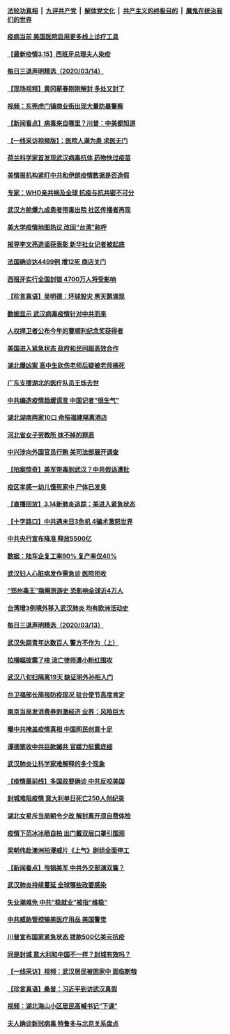 ####  [法轮功真相](../../../../basic/blob/master/README.md?t=03151302) &nbsp;|&nbsp; [九评共产党](../../../../9ping.md/blob/master/README.md?t=03151302) &nbsp;|&nbsp; [解体党文化](../../../../jtdwh.md/blob/master/README.md?t=03151302)  &nbsp;|&nbsp; [共产主义的终极目的](../../../../gczydzjmd.md/blob/master/README.md?t=03151302) &nbsp;|&nbsp; [魔鬼在统治我们的世界](../../../../mgztzwmdsj.md/blob/master/README.md?t=03151302) 


#### [疫病当前 美国医院启用更多线上诊疗工具](../pages/nsc413/n11941300.md?t=03151302) 

#### [【最新疫情3.15】西班牙总理夫人染疫](../pages/nsc413/n11940988.md?t=03151302) 

#### [每日三退声明精选（2020/03/14）](../pages/nsc413/n11941290.md?t=03151302) 

#### [【现场视频】黄冈蕲春刚刚解封 多处又封了](../pages/nsc413/n11941108.md?t=03151302) 

#### [视频：东莞虎门镇商业街出现大量防暴警察](../pages/nsc413/n11941017.md?t=03151302) 

#### [【新闻看点】病毒来自哪里？川普：中美都知道](../pages/nsc413/n11940769.md?t=03151302) 

#### [【一线采访视频版】：医院人满为患 求医无门](../pages/nsc413/n11940830.md?t=03151302) 

#### [荷兰科学家首发现武汉病毒抗体 药物快过疫苗](../pages/nsc413/n11940920.md?t=03151302) 

#### [美情报机构紧盯中共和伊朗疫情数据是否造假](../pages/nsc413/n11940875.md?t=03151302) 

#### [专家：WHO亲共祸及全球 抗疫与抗共密不可分](../pages/nsc413/n11935110.md?t=03151302) 

#### [武汉方舱爆九成患者带毒出院 社区传播者再现](../pages/nsc413/n11940407.md?t=03151302) 

#### [美大学疫情地图热议 改回“台湾”称呼](../pages/nsc413/n11940365.md?t=03151302) 

#### [报导李文亮造谣获表彰 新华社女记者被起底](../pages/nsc413/n11939689.md?t=03151302) 

#### [法国确诊达4499例 增12死 商店关门](../pages/nsc413/n11940834.md?t=03151302) 

#### [西班牙实行全国封锁 4700万人将受影响](../pages/nsc413/n11940852.md?t=03151302) 

#### [【珍言真语】吴明德：环球股灾 黑天鹅涌现](../pages/nsc413/n11940772.md?t=03151302) 

#### [数据显示 武汉病毒疫情针对中共而来](../pages/nsc413/n11940697.md?t=03151302) 

#### [人权捍卫者公布今年的曹顺利纪念奖获得者](../pages/nsc413/n11940787.md?t=03151302) 

#### [美国进入紧急状态 政府和民间超高效合作](../pages/nsc413/n11940720.md?t=03151302) 

#### [湖北爆凶案 高中生砍伤老师后疑被老师捅死](../pages/nsc413/n11940645.md?t=03151302) 

#### [广东支援湖北的医疗队员王烁去世](../pages/nsc413/n11940455.md?t=03151302) 

#### [中共编造疫情趋缓谎言 中国记者“很生气”](../pages/nsc413/n11940605.md?t=03151302) 

#### [湖北湖南两家10口 命殒福建隔离酒店](../pages/nsc413/n11940419.md?t=03151302) 

#### [河北省女子劳教所 抹不掉的罪恶](../pages/nsc413/n11936074.md?t=03151302) 

#### [中兴涉向外国官员行贿 美司法部展开调查](../pages/nsc413/n11940378.md?t=03151302) 

#### [【拍案惊奇】美军带毒到武汉？中共假话遭批](../pages/nsc413/n11939240.md?t=03151302) 

#### [疫区孝感一幼儿饿死家中 尸体已发臭](../pages/nsc413/n11940124.md?t=03151302) 

#### [【直播回放】3.14新肺炎追踪：美进入紧急状态](../pages/nsc413/n11940229.md?t=03151302) 

#### [【十字路口】中共遇末日3危机 4骗术激怒世界](../pages/nsc413/n11939218.md?t=03151302) 

#### [中共央行宣布降准 释放5500亿](../pages/nsc413/n11939601.md?t=03151302) 

#### [数据：陆车企复工率90% 复产率仅40%](../pages/nsc413/n11939936.md?t=03151302) 

#### [武汉妇人心脏病发作需急诊 医院拒收](../pages/nsc413/n11939919.md?t=03151302) 

#### [“郑州毒王”隐瞒旅游史 恐影响全球近4万人](../pages/nsc413/n11940024.md?t=03151302) 

#### [台湾增3例境外移入武汉肺炎 均有欧洲活动史](../pages/nsc413/n11939939.md?t=03151302) 

#### [每日三退声明精选（2020/03/13）](../pages/nsc413/n11940013.md?t=03151302) 

#### [武汉失踪青年达数百人 警方不作为（上）](../pages/nsc413/n11939304.md?t=03151302) 


#### [拉横幅披露了啥 流亡律师遭小粉红围攻](../pages/nsc413/n11939635.md?t=03151302) 

#### [武汉八旬妇隔离19天 缺证明外孙拒入门](../pages/nsc413/n11939610.md?t=03151302) 

#### [台卫福部长简报防疫现况 驻台使节高度肯定](../pages/nsc413/n11939596.md?t=03151302) 

#### [南京当局发消费券刺激经济 业界：风险巨大](../pages/nsc413/n11939302.md?t=03151302) 

#### [曝中共掩盖疫情真相 中国网民创意十足](../pages/nsc413/n11939039.md?t=03151302) 

#### [谭德塞收中共巨款媚共 官媒力挺露底细](../pages/nsc413/n11939007.md?t=03151302) 

#### [武汉肺炎让科学家难解释的多个现象](../pages/nsc413/n11938553.md?t=03151302) 

#### [【疫情最前线】多国政要确诊 中共反咬美国](../pages/nsc413/n11938734.md?t=03151302) 

#### [封城难阻疫情 意大利单日死亡250人创纪录](../pages/nsc413/n11939185.md?t=03151302) 

#### [湖北女星斥当局朝令夕改 解封离开须自费体检](../pages/nsc413/n11938864.md?t=03151302) 

#### [疫情下范冰冰晒自拍 出门戴双层口罩引围观](../pages/nsc413/n11938952.md?t=03151302) 

#### [梁朝伟赴澳洲拍漫威片《上气》剧组全面停工](../pages/nsc413/n11938685.md?t=03151302) 

#### [【新闻看点】甩锅美军 中共外交部演双簧？](../pages/nsc413/n11938828.md?t=03151302) 

#### [武汉肺炎持续蔓延 全球哪些政要感染](../pages/nsc413/n11938672.md?t=03151302) 

#### [失业潮难免 中共“稳就业”被指“维稳”](../pages/nsc413/n11938974.md?t=03151302) 

#### [中共威胁管控输美医疗用品 美国警觉](../pages/nsc413/n11938602.md?t=03151302) 

#### [川普宣布国家紧急状态 拨款500亿美元抗疫](../pages/nsc413/n11939032.md?t=03151302) 

#### [同是封城 意大利和中国不一样？封城有效吗？](../pages/nsc413/n11938855.md?t=03151302) 

#### [【一线采访】视频：武汉居民被困家中 面临断粮](../pages/nsc413/n11938946.md?t=03151302) 

#### [【珍言真语】桑普：习近平到访武汉真假](../pages/nsc413/n11938896.md?t=03151302) 

#### [视频：湖北海山小区居民高喊书记“下课”](../pages/nsc413/n11938914.md?t=03151302) 

#### [夫人确诊新冠病毒 特鲁多与北京关系盘点](../pages/nsc413/n11938748.md?t=03151302) 

